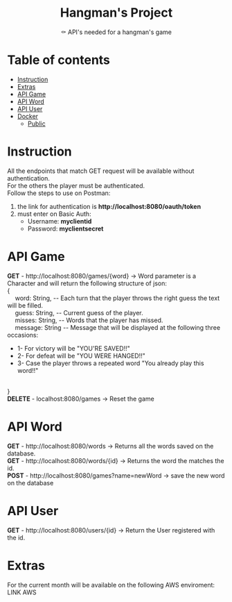 <h1 align="center">Hangman's Project</h1>

<p align="center">⚰️ API's needed for a hangman's game</p>

Table of contents
=================

<!--ts-->
   * [Instruction](#instruction)
   * [Extras](#extras)
   * [API Game](#api-game)
   * [API Word](#api-word)
   * [API User](#api-user)
   * [Docker](#docker)
     * [Public](#public)
<!--te-->

Instruction
============
<p>
All the endpoints that match GET request will be available without authentication.
<br>For the others the player must be authenticated. 
<br>Follow the steps to use on Postman:
<ol>
    <li> the link for authentication is <strong>http://localhost:8080/oauth/token</strong></li>
    <li> must enter on Basic Auth: 
                                <ul>
                                    <li>Username: <strong>myclientid</strong></li>
                                    <li>Password: <strong>myclientsecret</strong></li>
                                </ul>
    </li>
</ol>
</p>

API Game
============
<p>
<strong>GET</strong> - http://localhost:8080/games/{word} -> Word parameter is a Character and will return the following structure of json:
<br>    {
<br>&emsp;        word: String, -- Each turn that the player throws the right guess the text will be filled. 
<br>&emsp;        guess: String, -- Current guess of the player.
<br>&emsp;        misses: String, -- Words that the player has missed.
<br>&emsp;        message: String -- Message that will be displayed at the following three occasions: 
                            <ul>
                                <li>1- For victory will be "YOU'RE SAVED!!"</li>
                                <li>2- For defeat will be "YOU WERE HANGED!!"</li>
                                <li>3- Case the player throws a repeated word "You already play this word!!"</li>
                            </ul>    
<br>    }
<br><strong>DELETE</strong> - localhost:8080/games -> Reset the game
</p>

API Word
============
<p>
<strong>GET</strong> - http://localhost:8080/words -> Returns all the words saved on the database.
<br><strong>GET</strong> - http://localhost:8080/words/{id} -> Returns the word the matches the id.
<br><strong>POST</strong> - http://localhost:8080/games?name=newWord -> save the new word on the database
</p>

API User
============
<p>
<strong>GET</strong> - http://localhost:8080/users/{id} -> Return the User registered with the id.
</p>

Extras
============
<p>
For the current month will be available on the following AWS enviroment: LINK AWS
</p>